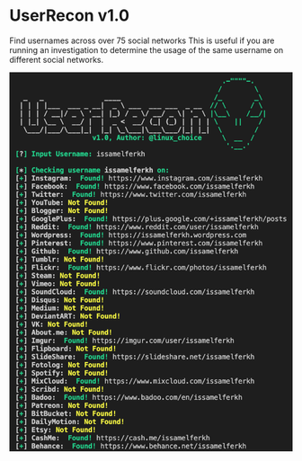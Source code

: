 # UserRecon v1.0

Find usernames across over 75 social networks
This is useful if you are running an investigation to determine the usage of the same username on different social networks.

![ur](https://raw.githubusercontent.com/albinxshiby/userrecon/master/assets/UserRecon.png)
